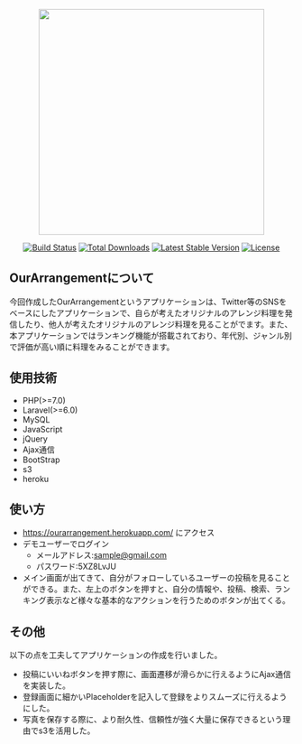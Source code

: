 <p align="center"><img src="https://uchidamyfirst.s3.ap-northeast-1.amazonaws.com/test/9Kfr2b2Zdh8zpc7X4LQxwXkT1ajVOW1nZLWq5eJW.png" width="400"></p>

<p align="center">
<a href="https://travis-ci.org/laravel/framework"><img src="https://travis-ci.org/laravel/framework.svg" alt="Build Status"></a>
<a href="https://packagist.org/packages/laravel/framework"><img src="https://poser.pugx.org/laravel/framework/d/total.svg" alt="Total Downloads"></a>
<a href="https://packagist.org/packages/laravel/framework"><img src="https://poser.pugx.org/laravel/framework/v/stable.svg" alt="Latest Stable Version"></a>
<a href="https://packagist.org/packages/laravel/framework"><img src="https://poser.pugx.org/laravel/framework/license.svg" alt="License"></a>
</p>

## OurArrangementについて
今回作成したOurArrangementというアプリケーションは、Twitter等のSNSをベースにしたアプリケーションで、自らが考えたオリジナルのアレンジ料理を発信したり、他人が考えたオリジナルのアレンジ料理を見ることがでます。また、本アプリケーションではランキング機能が搭載されており、年代別、ジャンル別で評価が高い順に料理をみることができます。



## 使用技術
- PHP(>=7.0)
- Laravel(>=6.0)
- MySQL
- JavaScript
- jQuery
- Ajax通信
- BootStrap
- s3
- heroku

## 使い方
- https://ourarrangement.herokuapp.com/ にアクセス
- デモユーザーでログイン
  -  メールアドレス:sample@gmail.com
  -  パスワード:5XZ8LvJU
- メイン画面が出てきて、自分がフォローしているユーザーの投稿を見ることができる。また、左上のボタンを押すと、自分の情報や、投稿、検索、ランキング表示など様々な基本的なアクションを行うためのボタンが出てくる。

## その他
以下の点を工夫してアプリケーションの作成を行いました。
- 投稿にいいねボタンを押す際に、画面遷移が滑らかに行えるようにAjax通信を実装した。
- 登録画面に細かいPlaceholderを記入して登録をよりスムーズに行えるようにした。
- 写真を保存する際に、より耐久性、信頼性が強く大量に保存できるという理由でs3を活用した。
